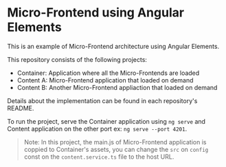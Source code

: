 # Micro-Frontend using Angular Elements
This is an example of Micro-Frontend architecture using Angular Elements.

This repository consists of the following projects:
* Container: Application where all the Micro-Frontends are loaded
* Content A: Micro-Frontend application that loaded on demand
* Content B: Another Micro-Frontend appliaction that loaded on demand

Details about the implementation can be found in each repository's README.

To run the project, serve the Container application using ```ng serve``` and Content application on the other port ex: ```ng serve --port 4201```. 

> Note: In this project, the main.js of Micro-Frontend application is coppied to Container's assets, you can change the ```src``` on ```config``` const on the ```content.service.ts``` file to the host URL.
